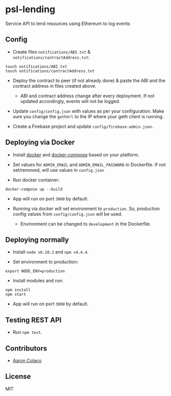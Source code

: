# psl-lending
Service API to lend resources using Ethereum to log events

## Config

* Create files `notifications/ABI.txt` & `notifications/contractAddress.txt`:
```console
touch notifications/ABI.txt
touch notifications/contractAddress.txt
```

* Deploy the contract to peer (if not already done) & paste the ABI and the contract address in files created above.
  * ABI and contract address change after every deployment. If not updated accordingly, events will not be logged.

* Update `config/config.json` with values as per your configuration. Make sure you change the `gethUrl` to the IP where your geth client is running.
* Create a Firebase project and update `config/firebase-admin.json`.

## Deploying via Docker
* Install [docker](https://docs.docker.com/engine/installation/) and [docker-compose](https://docs.docker.com/compose/install/) based on your platform.

* Set values for `ADMIN_EMAIL` and `ADMIN_EMAIL_PASSWORD` in Dockerfile. If not set/removed, will use values in `config.json`

* Run docker container:
```console
docker-compose up --build
```

* App will run on port `3000` by default.

* Running via docker will set environment to `production`. So, production config values from `config/config.json` will be used.
  * Environment can be changed to `development` in the Dockerfile.

## Deploying normally
* Install `node v6.10.2` and `npm v4.4.4`.

* Set environment to production:
```console
export NODE_ENV=production
```

* Install modules and run:
```console
npm install
npm start
```

* App will run on port `3000` by default.

## Testing REST API
* Run `npm test`.

## Contributors
* [Aaron Colaco](http://aaroncolaco.com)

## License

MIT
